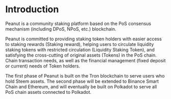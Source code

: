 # Introduction

Peanut is a community staking platform based on the PoS consensus mechanism (including DPoS, NPoS, etc.) blockchain.

Peanut is committed to providing staking token holders with easier access to staking rewards (Staking reward), helping users to circulate liquidity staking tokens with restricted circulation (Liquidity Staking Token), and satisfying the cross-cutting of original assets (Tokens) in the PoS chain. Chain transaction needs, as well as the financial management (fixed deposit or current) needs of Token holders.

The first phase of Peanut is built on the Tron blockchain to serve users who hold Steem assets. The second phase will be extended to Binance Smart Chain and Ethereum, and will eventually be built on Polkadot to serve all PoS chain assets connected to Polkadot.
